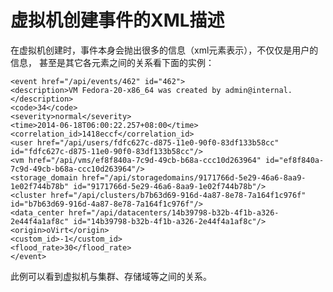 # 虚拟机创建事件的XML描述

在虚拟机创建时，事件本身会抛出很多的信息（xml元素表示），不仅仅是用户的信息，
甚至是其它各元素之间的关系看下面的实例：


    <event href="/api/events/462" id="462">
    <description>VM Fedora-20-x86_64 was created by admin@internal.</description>
    <code>34</code>
    <severity>normal</severity>
    <time>2014-06-18T06:00:22.257+08:00</time>
    <correlation_id>1418eccf</correlation_id>
    <user href="/api/users/fdfc627c-d875-11e0-90f0-83df133b58cc" id="fdfc627c-d875-11e0-90f0-83df133b58cc"/>
    <vm href="/api/vms/ef8f840a-7c9d-49cb-b68a-ccc10d263964" id="ef8f840a-7c9d-49cb-b68a-ccc10d263964"/>
    <storage_domain href="/api/storagedomains/9171766d-5e29-46a6-8aa9-1e02f744b78b" id="9171766d-5e29-46a6-8aa9-1e02f744b78b"/>
    <cluster href="/api/clusters/b7b63d69-916d-4a87-8e78-7a164f1c976f" id="b7b63d69-916d-4a87-8e78-7a164f1c976f"/>
    <data_center href="/api/datacenters/14b39798-b32b-4f1b-a326-2e44f4a1af8c" id="14b39798-b32b-4f1b-a326-2e44f4a1af8c"/>
    <origin>oVirt</origin>
    <custom_id>-1</custom_id>
    <flood_rate>30</flood_rate>
    </event>

             

此例可以看到虚拟机与集群、存储域等之间的关系。

